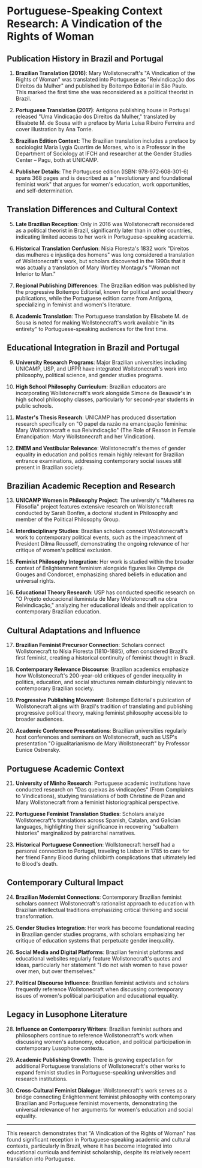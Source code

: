 # Portuguese-Speaking Context Research: A Vindication of the Rights of Woman

## Publication History in Brazil and Portugal

1. **Brazilian Translation (2016)**: Mary Wollstonecraft's "A Vindication of the Rights of Woman" was translated into Portuguese as "Reivindicação dos Direitos da Mulher" and published by Boitempo Editorial in São Paulo. This marked the first time she was reconsidered as a political theorist in Brazil.

2. **Portuguese Translation (2017)**: Antígona publishing house in Portugal released "Uma Vindicação dos Direitos da Mulher," translated by Elisabete M. de Sousa with a preface by Maria Luísa Ribeiro Ferreira and cover illustration by Ana Torrie.

3. **Brazilian Edition Context**: The Brazilian translation includes a preface by sociologist Maria Lygia Quartim de Moraes, who is a Professor in the Department of Sociology at IFCH and researcher at the Gender Studies Center – Pagu, both at UNICAMP.

4. **Publisher Details**: The Portuguese edition (ISBN: 978‑972‑608‑301-6) spans 368 pages and is described as a "revolutionary and foundational feminist work" that argues for women's education, work opportunities, and self-determination.

## Translation Differences and Cultural Context

5. **Late Brazilian Reception**: Only in 2016 was Wollstonecraft reconsidered as a political theorist in Brazil, significantly later than in other countries, indicating limited access to her work in Portuguese-speaking academia.

6. **Historical Translation Confusion**: Nísia Floresta's 1832 work "Direitos das mulheres e injustiça dos homens" was long considered a translation of Wollstonecraft's work, but scholars discovered in the 1990s that it was actually a translation of Mary Wortley Montagu's "Woman not Inferior to Man."

7. **Regional Publishing Differences**: The Brazilian edition was published by the progressive Boitempo Editorial, known for political and social theory publications, while the Portuguese edition came from Antígona, specializing in feminist and women's literature.

8. **Academic Translation**: The Portuguese translation by Elisabete M. de Sousa is noted for making Wollstonecraft's work available "in its entirety" to Portuguese-speaking audiences for the first time.

## Educational Integration in Brazil and Portugal

9. **University Research Programs**: Major Brazilian universities including UNICAMP, USP, and UFPR have integrated Wollstonecraft's work into philosophy, political science, and gender studies programs.

10. **High School Philosophy Curriculum**: Brazilian educators are incorporating Wollstonecraft's work alongside Simone de Beauvoir's in high school philosophy classes, particularly for second-year students in public schools.

11. **Master's Thesis Research**: UNICAMP has produced dissertation research specifically on "O papel da razão na emancipação feminina: Mary Wollstonecraft e sua Reivindicação" (The Role of Reason in Female Emancipation: Mary Wollstonecraft and her Vindication).

12. **ENEM and Vestibular Relevance**: Wollstonecraft's themes of gender equality in education and politics remain highly relevant for Brazilian entrance examinations, addressing contemporary social issues still present in Brazilian society.

## Brazilian Academic Reception and Research

13. **UNICAMP Women in Philosophy Project**: The university's "Mulheres na Filosofia" project features extensive research on Wollstonecraft conducted by Sarah Bonfim, a doctoral student in Philosophy and member of the Political Philosophy Group.

14. **Interdisciplinary Studies**: Brazilian scholars connect Wollstonecraft's work to contemporary political events, such as the impeachment of President Dilma Rousseff, demonstrating the ongoing relevance of her critique of women's political exclusion.

15. **Feminist Philosophy Integration**: Her work is studied within the broader context of Enlightenment feminism alongside figures like Olympe de Gouges and Condorcet, emphasizing shared beliefs in education and universal rights.

16. **Educational Theory Research**: USP has conducted specific research on "O Projeto educacional iluminista de Mary Wollstonecraft na obra Reivindicação," analyzing her educational ideals and their application to contemporary Brazilian education.

## Cultural Adaptations and Influence

17. **Brazilian Feminist Precursor Connection**: Scholars connect Wollstonecraft to Nísia Floresta (1810-1885), often considered Brazil's first feminist, creating a historical continuity of feminist thought in Brazil.

18. **Contemporary Relevance Discourse**: Brazilian academics emphasize how Wollstonecraft's 200-year-old critiques of gender inequality in politics, education, and social structures remain disturbingly relevant to contemporary Brazilian society.

19. **Progressive Publishing Movement**: Boitempo Editorial's publication of Wollstonecraft aligns with Brazil's tradition of translating and publishing progressive political theory, making feminist philosophy accessible to broader audiences.

20. **Academic Conference Presentations**: Brazilian universities regularly host conferences and seminars on Wollstonecraft, such as USP's presentation "O igualitarianismo de Mary Wollstonecraft" by Professor Eunice Ostrensky.

## Portuguese Academic Context

21. **University of Minho Research**: Portuguese academic institutions have conducted research on "Das queixas às vindicações" (From Complaints to Vindications), studying translations of both Christine de Pizan and Mary Wollstonecraft from a feminist historiographical perspective.

22. **Portuguese Feminist Translation Studies**: Scholars analyze Wollstonecraft's translations across Spanish, Catalan, and Galician languages, highlighting their significance in recovering "subaltern histories" marginalized by patriarchal narratives.

23. **Historical Portuguese Connection**: Wollstonecraft herself had a personal connection to Portugal, traveling to Lisbon in 1785 to care for her friend Fanny Blood during childbirth complications that ultimately led to Blood's death.

## Contemporary Cultural Impact

24. **Brazilian Modernist Connections**: Contemporary Brazilian feminist scholars connect Wollstonecraft's rationalist approach to education with Brazilian intellectual traditions emphasizing critical thinking and social transformation.

25. **Gender Studies Integration**: Her work has become foundational reading in Brazilian gender studies programs, with scholars emphasizing her critique of education systems that perpetuate gender inequality.

26. **Social Media and Digital Platforms**: Brazilian feminist platforms and educational websites regularly feature Wollstonecraft's quotes and ideas, particularly her statement "I do not wish women to have power over men, but over themselves."

27. **Political Discourse Influence**: Brazilian feminist activists and scholars frequently reference Wollstonecraft when discussing contemporary issues of women's political participation and educational equality.

## Legacy in Lusophone Literature

28. **Influence on Contemporary Writers**: Brazilian feminist authors and philosophers continue to reference Wollstonecraft's work when discussing women's autonomy, education, and political participation in contemporary Lusophone contexts.

29. **Academic Publishing Growth**: There is growing expectation for additional Portuguese translations of Wollstonecraft's other works to expand feminist studies in Portuguese-speaking universities and research institutions.

30. **Cross-Cultural Feminist Dialogue**: Wollstonecraft's work serves as a bridge connecting Enlightenment feminist philosophy with contemporary Brazilian and Portuguese feminist movements, demonstrating the universal relevance of her arguments for women's education and social equality.

---

This research demonstrates that "A Vindication of the Rights of Woman" has found significant reception in Portuguese-speaking academic and cultural contexts, particularly in Brazil, where it has become integrated into educational curricula and feminist scholarship, despite its relatively recent translation into Portuguese.